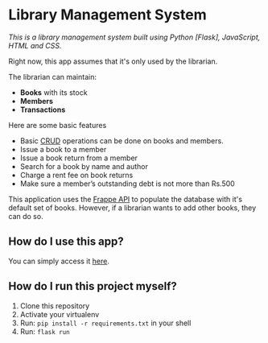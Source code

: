 # Library Management System

*This is a library management system built using Python [Flask], JavaScript, HTML and CSS.*

Right now, this app assumes that it's only used by the librarian.

The librarian can maintain:
-   **Books**  with its stock
-   **Members**
-   **Transactions**

Here are some basic features
- Basic [CRUD](https://en.wikipedia.org/wiki/Create,_read,_update_and_delete) operations can be done on books and members.
- Issue a book to a member
-  Issue a book return from a member
-   Search for a book by name and author
-   Charge a rent fee on book returns
-   Make sure a member’s outstanding debt is not more than Rs.500

This application uses the [Frappe API](https://frappe.io/api/method/frappe-library) to populate the database with it's default set of books. However, if a librarian wants to add other books, they can do so.

## How do I use this app?
You can simply access it [here](https://flask-library-system.herokuapp.com/).

## How do I run this project myself?

 1. Clone this repository
 2. Activate your virtualenv
 3. Run: `pip install -r requirements.txt` in your shell
 4. Run: `flask run`
